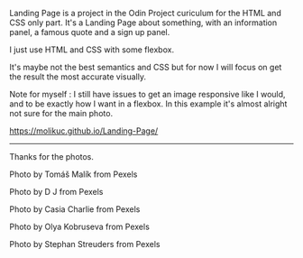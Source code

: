 Landing Page is a project in the Odin Project curiculum for the HTML and CSS only part. It's a Landing Page about something, with an information panel, a famous quote and a sign up panel.

I just use HTML and CSS with some flexbox.

It's maybe not the best semantics and CSS but for now I will focus on get the result the most accurate visually.

Note for myself : I still have issues to get an image responsive like I would, and to be exactly how I want in a flexbox. In this example it's almost alright not sure for the main photo.

https://molikuc.github.io/Landing-Page/

---

Thanks for the photos.

Photo by Tomáš Malík from Pexels

Photo by D J from Pexels

Photo by Casia Charlie from Pexels

Photo by Olya Kobruseva from Pexels

Photo by Stephan Streuders from Pexels
